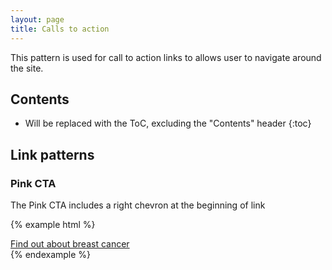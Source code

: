 ```yaml
---
layout: page
title: Calls to action
---
```




This pattern is used for call to action links to allows user to navigate around the site.

## Contents

* Will be replaced with the ToC, excluding the "Contents" header
{:toc} 

## Link patterns

### Pink CTA

The Pink CTA includes a right chevron at the beginning of link

{% example html %}
<div class="cr-cta-link" role="navigation">
      <i class="cr-cta-link__icon" aria-hidden="true"></i>
      <a class="cr-cta-link__link" href="http://www.cancerresearchuk.org/about-cancer/breast-cancer/about">Find out about breast cancer</a>    
</div>
{% endexample %}